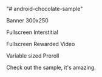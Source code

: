 "# android-chocolate-sample" 

Banner 300x250

Fullscreen Interstitial

Fullscreen Rewarded Video

Variable sized Preroll


Check out the sample, it's amazing.


